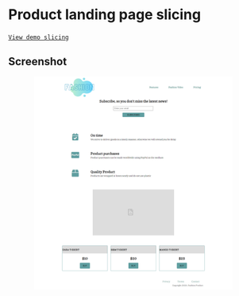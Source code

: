# Product landing page slicing

[`View demo slicing`](https://codepen.io/sjasminetya/pen/poymVvZ)

## Screenshot
<div align="center">
  <img src="image/demo.png" width="400">
</div>

